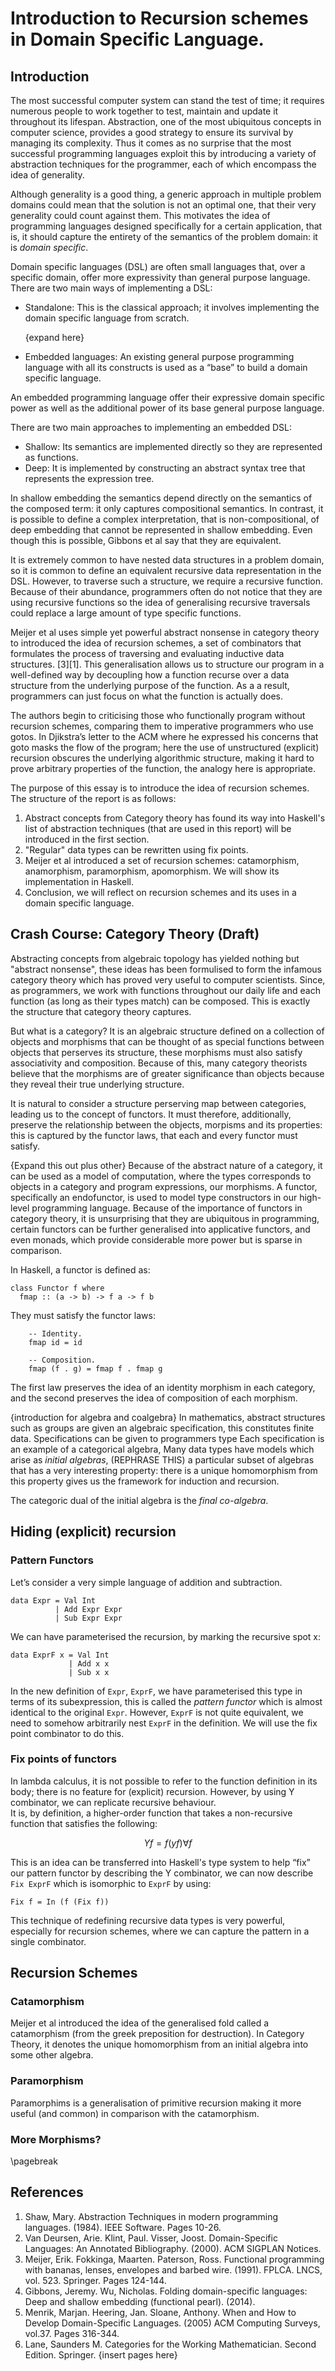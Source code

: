 # Introduction to Recursion schemes in Domain Specific Language.

## Introduction
The most successful computer system can stand the test of time;
it requires numerous people to work together to test, maintain and update it throughout its lifespan.
Abstraction,
one of the most ubiquitous concepts in computer science,
provides a good strategy to ensure its survival by managing its complexity.
Thus it comes as no surprise that the most successful programming languages exploit this
by introducing a variety of abstraction techniques for the programmer,
each of which encompass the idea of generality.  

Although generality is a good thing,
a generic approach in multiple problem domains could mean that the solution is not an optimal one,
that their very generality could count against them.
This motivates the idea of programming languages designed specifically for a certain application,
that is,
it should capture the entirety of the semantics of the problem domain:
it is _domain specific_.

Domain specific languages (DSL) are often small languages that, over a specific domain, offer more expressivity than general purpose language.  
There are two main ways of implementing a DSL: 

* Standalone: This is the classical approach; it involves implementing the domain specific language from scratch.

  {expand here}

* Embedded languages: An existing general purpose programming language with all its constructs is used as a “base” to build a domain specific language.

An embedded programming language offer their expressive domain specific power as well as the additional power of its base general purpose language.

There are two main approaches to implementing an embedded DSL:

* Shallow: Its semantics are implemented directly so they are represented as functions. 
* Deep: It is implemented by constructing an abstract syntax tree that represents the expression tree.

In shallow embedding the semantics depend directly on the semantics of the composed term:
it only captures compositional semantics.
In contrast,
it is possible to define a complex interpretation,
that is non-compositional,
of deep embedding that cannot be represented in shallow embedding.
Even though this is possible, Gibbons et al say that they are equivalent.

It is extremely common to have nested data structures in a problem domain,
so it is common to define an equivalent recursive data representation in the DSL.
However,
to traverse such a structure,
we require a recursive function.
Because of their abundance,
programmers often do not notice that they are using recursive functions so the idea of generalising recursive traversals could replace a large amount of type specific functions.

Meijer et al uses simple yet powerful abstract nonsense in category theory to introduced the idea of recursion schemes,
a set of combinators that formulates the process of traversing and evaluating inductive data structures. [3][1].
This generalisation allows us to structure our program in a well-defined way by decoupling how a function recurse over a data structure from the underlying purpose of the function. 
As a a result, programmers can just focus on what the function is actually does.

The authors begin to criticising those who functionally program without recursion schemes,
comparing them to imperative programmers who use gotos.
In Djikstra’s letter to the ACM where he expressed his concerns that goto masks the flow of the program;
here the use of unstructured (explicit) recursion obscures the underlying algorithmic structure,
making it hard to prove arbitrary properties of the function,
the analogy here is appropriate.

The purpose of this essay is to introduce the idea of recursion schemes.
The structure of the report is as follows:

1. Abstract concepts from Category theory has found its way into Haskell's list of abstraction techniques (that are used in this report) will be introduced in the first section.
2. "Regular" data types can be rewritten using fix points.
3. Meijer et al introduced a set of recursion schemes: catamorphism, anamorphism, paramorphism, apomorphism. We will show its implementation in Haskell.
4. Conclusion, we will reflect on recursion schemes and its uses in a domain specific language.

## Crash Course: Category Theory (Draft)
Abstracting concepts from algebraic topology has yielded nothing but "abstract nonsense",
these ideas  has been formulised to form the infamous category theory 
which has proved very useful to computer scientists.
Since, as programmers, we work with functions throughout our daily life and each function (as long as their types match) can be composed.
This is exactly the structure that category theory captures.

But what is a category? It is an algebraic structure defined on a collection of objects and morphisms
that can be thought of as special functions between objects that perserves its structure,
these morphisms must also satisfy associativity and composition.
Because of this, many category theorists believe that the morphisms are of greater significance than objects 
because they reveal their true underlying structure.

It is natural to consider a structure perserving map between categories,
leading us to the concept of functors.
It must therefore, additionally, preserve the relationship between the objects,
morpisms and its properties:
this is captured by the functor laws,
that each and every functor must satisfy.

{Expand this out plus other}
Because of the abstract nature of a category,
it can be used as a model of computation,
where the types corresponds to objects in a category and program expressions, our morphisms.
A functor, specifically an endofunctor,
is used to model type constructors in our high-level programming language.
Because of the importance of functors in category theory,
it is unsurprising that they are ubiquitous in programming,
certain functors can be further generalised into applicative functors,
and even monads,
which provide considerable more power but is sparse in comparison.

In Haskell,
a functor is defined as:

```
class Functor f where
  fmap :: (a -> b) -> f a -> f b
```

They must satisfy the functor laws:

```
    -- Identity.
    fmap id = id
    
    -- Composition.
    fmap (f . g) = fmap f . fmap g
```

The first law preserves the idea of an identity morphism in each category,
and the second preserves the idea of composition of each morphism.

{introduction for algebra and coalgebra} 
In mathematics, abstract structures such as groups are given an algebraic specification, this constitutes finite data.
Specifications can be given to programmers type
Each specification is an example of a categorical algebra,
Many data types have models which arise as _initial algebras_, (REPHRASE THIS)
a particular subset of algebras that has a very interesting property:
there is a unique homomorphism from 
this property gives us the framework for induction and recursion.

The categoric dual of the initial algebra is the _final co-algebra_.


## Hiding (explicit) recursion
### Pattern Functors
Let’s consider a very simple language of addition and subtraction.

```
data Expr = Val Int
          | Add Expr Expr
          | Sub Expr Expr
```

We can have parameterised the recursion, by marking the recursive spot x:

```
data ExprF x = Val Int
             | Add x x
             | Sub x x
```
 
In the new definition of `Expr`, `ExprF`,
we have parameterised this type in terms of its subexpression,
this is called the _pattern functor_ which is almost identical to the original `Expr`.
However, `ExprF` is not quite equivalent, we need to somehow arbitrarily nest `ExprF` in the definition.
We will use the fix point combinator to do this.

### Fix points of functors

In lambda calculus, it is not possible to refer to the function definition in its body; there is no feature for (explicit) recursion.
However,
by using Y combinator,
we can replicate recursive behaviour.  
It is, by definition, a higher-order function that takes a non-recursive function that satisfies the following:

$$Y f = f (y  f) \forall f$$

This is an idea can be transferred into Haskell's type system to help “fix” our pattern functor by describing the Y combinator,
we can now describe `Fix ExprF` which is isomorphic to `ExprF` by using:

```
Fix f = In (f (Fix f))
```

This technique of redefining recursive data types is very powerful,
especially for recursion schemes, where we can capture the pattern in a single combinator.

## Recursion Schemes

### Catamorphism
Meijer et al introduced the idea of the generalised fold called a catamorphism (from the greek preposition for destruction).
In Category Theory, it denotes the unique homomorphism from an initial algebra into some other algebra.

### Paramorphism
Paramorphims is a generalisation of primitive recursion making it more useful (and common) in comparison with the catamorphism.

### More Morphisms?

\pagebreak

## References
1. Shaw, Mary. Abstraction Techniques in modern programming languages. (1984). IEEE Software. Pages 10-26.
2. Van Deursen, Arie. Klint, Paul. Visser, Joost. Domain-Specific Languages: An Annotated Bibliography. (2000). ACM SIGPLAN Notices.
3.  Meijer, Erik. Fokkinga, Maarten. Paterson, Ross. Functional programming with bananas, lenses, envelopes and barbed wire. (1991). FPLCA. LNCS, vol. 523. Springer. Pages 124-144.
4. Gibbons, Jeremy. Wu, Nicholas. Folding domain-specific languages: Deep and shallow embedding (functional pearl). (2014).
5. Menrik, Marjan. Heering, Jan. Sloane, Anthony. When and How to Develop Domain-Specific Languages. (2005) ACM Computing Surveys, vol.37. Pages 316-344.
6. Lane, Saunders M. Categories for the Working Mathematician. Second Edition. Springer. {insert pages here}


